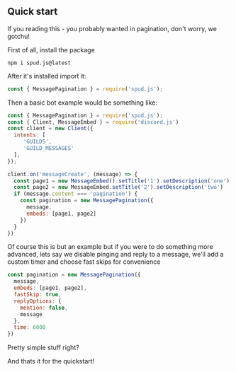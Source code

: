 ## Quick start

If you reading this - you probably wanted in pagination, don't worry, we gotchu!

First of all, install the package
```
npm i spud.js@latest
```
After it's installed import it:
```js
const { MessagePagination } = require('spud.js');
```

Then a basic bot example would be something like:
```js
const { MessagePagination } = require('spud.js');
const { Client, MessageEmbed } = require('discord.js')
const client = new Client({
  intents: [
     'GUILDS',
     'GUILD_MESSAGES'
  ],
});

client.on('messageCreate', (message) => {
  const page1 = new MessageEmbed().setTitle('1').setDescription('one')
  const page2 = new MessageEmbed.setTitle('2').setDescription('two')
  if (message.content === 'pagination') {
    const pagination = new MessagePagination({
      message,
      embeds: [page1, page2]
    })   
  }
})
```
Of course this is but an example but if you were to do something more advanced, lets say we disable pinging and reply to a message, we'll add a custom timer and choose fast skips for convenience
```js
const pagination = new MessagePagination({
  message,
  embeds: [page1, page2],
  fastSkip: true,
  replyOptions: {
    mention: false,
    message
  },
  time: 6000
})
```
Pretty simple stuff right?

And thats it for the quickstart!
